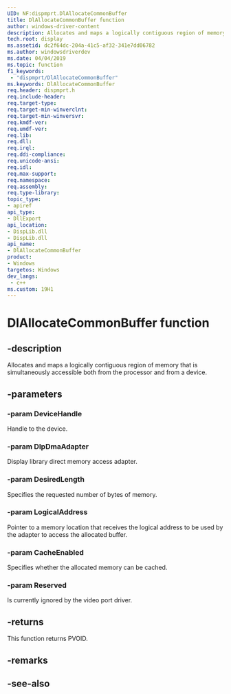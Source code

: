 ```yaml
---
UID: NF:dispmprt.DlAllocateCommonBuffer
title: DlAllocateCommonBuffer function
author: windows-driver-content
description: Allocates and maps a logically contiguous region of memory that is simultaneously accessible both from the processor and from a device.
tech.root: display
ms.assetid: dc2f64dc-204a-41c5-af32-341e7dd06782
ms.author: windowsdriverdev
ms.date: 04/04/2019 
ms.topic: function
f1_keywords:
 - "dispmprt/DlAllocateCommonBuffer"
ms.keywords: DlAllocateCommonBuffer
req.header: dispmprt.h
req.include-header:
req.target-type:
req.target-min-winverclnt:
req.target-min-winversvr:
req.kmdf-ver:
req.umdf-ver:
req.lib:
req.dll:
req.irql: 
req.ddi-compliance:
req.unicode-ansi:
req.idl:
req.max-support:
req.namespace:
req.assembly:
req.type-library: 
topic_type: 
- apiref
api_type: 
- DllExport
api_location: 
- DispLib.dll
- DispLib.dll
api_name: 
- DlAllocateCommonBuffer
product: 
- Windows
targetos: Windows
dev_langs:
 - c++
ms.custom: 19H1
---
```


# DlAllocateCommonBuffer function


## -description

Allocates and maps a logically contiguous region of memory that is simultaneously accessible both from the processor and from a device.

## -parameters

### -param DeviceHandle

Handle to the device.

### -param DlpDmaAdapter

Display library direct memory access adapter.

### -param DesiredLength

Specifies the requested number of bytes of memory.

### -param LogicalAddress

Pointer to a memory location that receives the logical address to be used by the adapter to access the allocated buffer.

### -param CacheEnabled

Specifies whether the allocated memory can be cached.

### -param Reserved

Is currently ignored by the video port driver.


## -returns

This function returns PVOID.

## -remarks

## -see-also
